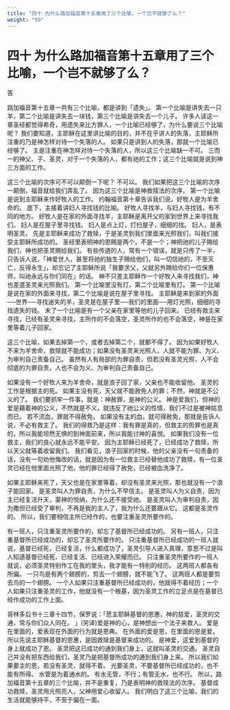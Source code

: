```yaml
---
title: "四十 为什么路加福音第十五章用了三个比喻，一个岂不就够了么？"
weight: "59"
---
```


# 四十 为什么路加福音第十五章用了三个比喻，一个岂不就够了么？


答

路加福音第十五章一共有三个比喻，都是讲到「遗失」。
第一个比喻是讲失去一只羊，第二个比喻是讲失去一块钱，第三个比喻是讲失去一个儿子。
许多人读这一章圣经都觉得希奇，用遗失来比方罪人，一个比喻已经够了，为什么要说三个比喻呢？
我们要知道，主耶稣在这里讲比喻的目的，并不在乎讲人的失落，主耶稣所注重的乃是神怎样对待一个失落的人。
如果只是讲到人的失落，那就一个比喻已经够了。
主是注重在神怎样对待一个失落的人，所以这三个比喻缺一不可。
三而一的神父、子、圣灵，对于一个失落的人，都有祂的工作；这三个比喻就是说到神三方面的工作。

这三个比喻的次序可不可以颠倒一下呢？
不可以。
我们如果把这三个比喻的次序一颠倒，福音就给我们弄乱了。
因为这三个比喻是神救赎法的次序。
第一个比喻是说到主耶稣来作好牧人的工作。
约翰福音第十章告诉我们说，好牧人是为羊舍命的。
底下，主接着讲妇人寻找钱的比喻。
好牧人寻找羊，与妇人寻找钱，有不同的地方。
好牧人是在家的外面寻找羊，主耶稣是离开父的家到世界上来寻找我们。
妇人是在屋子里寻找钱。
妇人是点上灯，打扫屋子，细细的找。
妇人，是表明圣灵。
先是主耶稣来成功了救赎，于是圣灵到我们里面来光照我们，叫我们接受主耶稣所成功的。
圣经里表明神的恩赐是两个，不是一个；神把祂的儿子赐给我们，神也把圣灵赐给我们。
有些传道的人，常有一个错误，就是只传了一半，只告诉人说，「神爱世人，甚至将祂的独生子赐给他们，叫一切信祂的，不至灭亡，反得永生」，却忘记了主耶稣所说「我要求父，父就另外赐给你们一位保惠师，叫祂永远与你们同在」的话。
神不只差主耶稣作一个好牧人来寻找我们，神也差遣圣灵来光照我们。
第一个比喻里没有灯，第二个比喻里有灯。
第一个比喻是说在家的外面来寻找，第二个比喻是说在屋子里寻找。
主耶稣是来到家的外面──世界──寻找迷失的羊，圣灵是在屋子里──我们的里面──用灯光照，细细的寻找遗失的钱。
末了一个比喻是有一个父亲在家里等他的儿子回来。
已经有救主来寻找，已经有圣灵来寻找，主所作的不会落空，圣灵所作的也不会落空，神是在家里等着儿子回家。

这三个比喻，如果去掉第一个，或者去掉第二个，就都不得了。
因为如果好牧人不来为羊舍命，救赎就不能成功；如果没有圣灵来光照人，人就不能为罪、为义、为审判自己责备自己。
虽然有人有局部的为罪自责，但若没有圣灵光照，人不会彻底的为罪自责，人也不会为义、为审判自己责备自己。

如果没有一个好牧人来为羊舍命，就是浪子回了家，父亲也不能收留他。
圣灵的工作是根据主的死。
如果主没有死，天父就不能赦免人的罪；不然，神就是不公义的了。
我们要抓牢一件事，就是：神赦罪，是神的公义。
神是爱我们，但神的爱是藉着神的公义，不然就是不义，就违反了祂公义的性情，我们不过是被神姑息而已。
若不流血，罪就不得赦免。
如果没有主的血，就可得赦免，那就是告诉人说，不必有救主了。
我们的得救乃是这样：我有罪是真的，但救主的担罪也是真的，所以我能坦然无惧的到神面前来，所以我能讨神的喜悦。
如果我们没有一位救主，我们的良心就永远不能平安。
因为主耶稣已经死了，已经成功了救赎，所以天父就等着收留我们。
我们看见，浪子回家的时候，他的父亲没有一句责备的话，没有一句劝他悔改的话，就是因为有一位救主已经替他成功了救赎，有一位圣灵已经在他里面光照了他，他的罪已经得了赦免，已经被血洗净了。

如果主耶稣来死了，天父也是在家里等着，却没有圣灵来光照，那也就没有一个浪子能回家。
是圣灵叫人为罪自责，为什么不早信主。
是圣灵叫人为义自责，因为主已经复活升天，蒙神的悦纳，为什么还不接受祂。
是圣灵叫人为审判自责，因为撒但已经受了审判，不再是我的主人了，我为什么还要跟从它。
这都是圣灵作的。
所以，我们要相信主所已经作的，也要注重圣灵所要作的。

有一班人，只注重圣灵所要作的，却忘了基督所已经成功的。
另有一班人，只注重基督所已经成功的，却忘了圣灵所要作的。
只注重基督所已经成功的一班人就说，基督已经死，已经复活，什么都成功了，圣灵引导人进入真理，意思不过是叫人知道基督已经死、已经复活、已经进入荣耀而已。
只注重圣灵所要作的一班人就说，必须圣灵特别作工在我的里头，我才能有一特别的经历。
这两班人都各有所偏。
一只鸟是有两个翅膀的，剪去一个翅膀，就不能飞了。
这两班人都是要剪去鸟的一个翅膀。
一个人如果只注重基督所已经成功的，他就得不着经历；一个人如果只注重圣灵的工作，他就没有一个根基，因为圣灵工作的立足点是在基督已经作成功的工作上面。

哥林多后书十三章十四节，保罗说：「愿主耶稣基督的恩惠，神的慈爱，圣灵的交通，常与你们众人同在。
」(另译)爱是神的心，是神想出一个法子来救人。
爱是在里面的，爱表现在外面的行为就是恩典。
在外面的爱是恩，在里面的恩是爱。
所以先说主耶稣基督的恩惠，是因救赎是基督来成功的。
是神爱，这爱到基督的身上就成功了恩。
圣灵把这已成功的通到我们身上，这就叫圣灵的交通。
圣灵自己并没有把东西给我们，圣灵乃是把基督所成功的通到我们身上来。
所以我们如果要主的恩，若没有圣灵，就得不着。
光要圣灵，不要基督所已经成功的，也不能有所得。
水管是为着通水的。
有水无管，不行；有管无水，也不行。
所以，路加福音第十五章的三个比喻，并不是重复，乃是表明神的救赎法的次序。
基督成功救赎，圣灵用光照亮人，父神用爱心收留人。
我们明白了这三个比喻，我们的生活就能够持平，不至于偏在一面。
